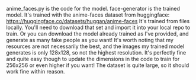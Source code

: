 anime_faces.py is the code for the model. face-generator is the trained model. It's trained with the anime-faces dataset from huggingface:
https://huggingface.co/datasets/huggan/anime-faces
It's trained from files locally. You'll need to download that set and import it into your local repo to train.
Or you can download the model already trained as I've provided, and generate as many fake people as you want!
It's worth noting that my resources are not necessarily the best, and the images my trained model generates is only 128x128, so not the highest resolution. It's perfectly fine and quite easy though to update the dimensions in the code to train for 256x256 or even higher if you want! The dataset is quite large, so it should work fine within reason.






